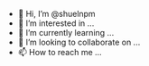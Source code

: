 - 👋 Hi, I’m @shuelnpm
- 👀 I’m interested in ...
- 🌱 I’m currently learning ...
- 💞️ I’m looking to collaborate on ...
- 📫 How to reach me ...

<!---
shuelnpm/shuelnpm is a ✨ special ✨ repository because its `README.md` (this file) appears on your GitHub profile.
You can click the Preview link to take a look at your changes.
--->
